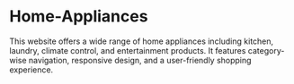# Home-Appliances
This website offers a wide range of home appliances including kitchen, laundry, climate control, and entertainment products. It features category-wise navigation, responsive design, and a user-friendly shopping experience.
